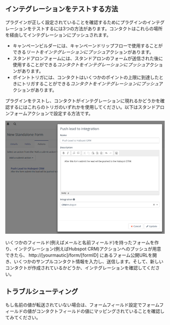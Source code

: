 ## インテグレーションをテストする方法

プラグインが正しく設定されていることを確認するためにプラグインのインテグレーションをテストするには3つの方法があります。コンタクトはこれらの場所を経由してインテグレーションにプッシュされます。

- キャンペーンビルダーには、キャンペーンドリップフローで使用することができる*リートをインテグレーションにプッシュ*アクションがあります。
- スタンドアロンフォームには、スタンドアロンのフォームが送信された後に使用することができる*コンタクトをインテグレーションにプッシュ*アクションがあります。
- ポイントトリガには、コンタクトはいくつかのポイントの上限に到達したときにトリガすることができる*コンタクトをインテグレーションにプッシュ*アクションがあります。

プラグインをテストし、コンタクトがインテグレーションに現れるかどうかを確認するにはこれらのトリガのいずれかを使用してください。以下はスタンドアロンフォームアクションで設定する方法です。

![Push to Hubspot CRM form action](/plugins/media/plugins-push-to-hubspot-crm-form-action.png "Push to Hubspot CRM form action")

いくつかのフィールド(例えばメールと名前フィールド)を持ったフォームを作り、インテグレーション(例えばHubspot CRM)アクションへのプッシュが用意できたら、 http://[yourmautic]/form/[formID] にあるフォーム公開URLを開き、いくつかのサンプルコンタクト情報を入力し、送信します。そして、新しいコンタクトが作成されているかどうか、インテグレーションを確認してください。

## トラブルシューティング

もし名前の値が転送されていない場合は、フォームフィールド設定でフォームフィールドの値がコンタクトフィールドの値にマッピングされていることを確認してみてください。
